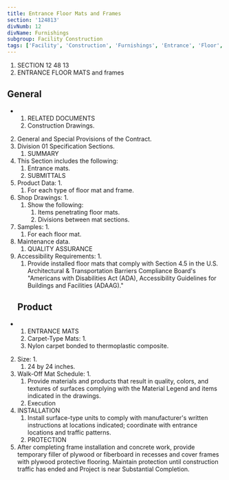 ```yaml
---
title: Entrance Floor Mats and Frames
section: '124813'
divNumb: 12
divName: Furnishings
subgroup: Facility Construction
tags: ['Facility', 'Construction', 'Furnishings', 'Entrance', 'Floor', 'Mats', 'Frames']
---
```


   1. SECTION 12 48 13
   1. ENTRANCE FLOOR MATS and frames

## General


* 
	1. RELATED DOCUMENTS
   1. Construction Drawings.
2. General and Special Provisions of the Contract.
3. Division 01 Specification Sections.
	1. SUMMARY
4. This Section includes the following:
	1. Entrance mats.
	2. SUBMITTALS
5. Product Data:
      1. 
	1. For each type of floor mat and frame.
6. Shop Drawings:
      1. 
	1. Show the following:
		1. Items penetrating floor mats.
		2. Divisions between mat sections.
7. Samples:
      1. 
	1. For each floor mat.
8. Maintenance data.
	1. QUALITY ASSURANCE
9. Accessibility Requirements:
      1. 
	1. Provide installed floor mats that comply with Section 4.5 in the U.S. Architectural & Transportation Barriers Compliance Board's "Americans with Disabilities Act (ADA), Accessibility Guidelines for Buildings and Facilities (ADAAG)."
   ## Product

* 
	1. ENTRANCE MATS
   1. Carpet-Type Mats:
      1. 
	1. Nylon carpet bonded to thermoplastic composite.
2. Size:
      1. 
	1. 24 by 24 inches.
3. Walk-Off Mat Schedule:
      1. 
	1. Provide materials and products that result in quality, colors, and textures of surfaces complying with the Material Legend and items indicated in the drawings.
   1. Execution
1. INSTALLATION
   1. Install surface-type units to comply with manufacturer's written instructions at locations indicated; coordinate with entrance locations and traffic patterns.
	1. PROTECTION
2. After completing frame installation and concrete work, provide temporary filler of plywood or fiberboard in recesses and cover frames with plywood protective flooring. Maintain protection until construction traffic has ended and Project is near Substantial Completion.

